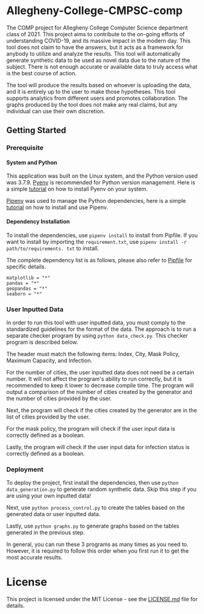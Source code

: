 # Allegheny-College-CMPSC-comp

The COMP project for Allegheny College Computer Science department class of 2021.
This project aims to contribute to the on-going efforts of understanding COVID-19,
and its massive impact in the modern day. This tool does not claim to have the answers,
but it acts as a framework for anybody to utilize and analyze the results. This tool
will automatically generate synthetic data to be used as novel data due to the nature
of the subject. There is not enough accurate or available data to truly access what
is the best course of action.

The tool will produce the results based on whoever is uploading the data, and it is entirely
up to the user to make those hypotheses. This tool supports analytics from different users
and promotes collaboration. The graphs produced by the tool does not make any real claims,
but any individual can use their own discretion.

## Getting Started

### Prerequisite

#### System and Python

This application was built on the Linux system, and the Python version used was 3.7.9.
[Pyenv](https://github.com/pyenv/pyenv) is recommended for Python version management.
Here is a simple [tutorial](https://realpython.com/intro-to-pyenv/) on how to install
Pyenv on your system.

[Pipenv](https://github.com/pypa/pipenv) was used to manage the Python dependencies,
here is a simple [tutorial](https://realpython.com/pipenv-guide/) on how to install
and use Pipenv.

#### Dependency Installation

To install the dependencies, use `pipenv install` to install from Pipfile. If you
want to install by importing the `requirement.txt`, use
`pipenv install -r path/to/requirements. txt` to install.

The complete dependency list is as follows, please also refer to [Pipfile](comp/Pipfile)
for specific details.

```
matplotlib = "*"
pandas = "*"
geopandas = "*"
seaborn = "*"
```

### User Inputted Data

In order to run this tool with user inputted data, you must comply to the standardized
guidelines for the format of the data. The approach is to run a separate checker program
by using `python data_check.py`. This checker program is described below.

The header must match the following items:
Index, City, Mask Policy, Maximum Capacity, and Infection.

For the number of cities, the user inputted data does not need be a certain number.
It will not affect the program's ability to run correctly, but it is recommended to
keep it lower to decrease compile time. The program will output a comparison of the
number of cities created by the generator and the number of cities provided by the user.

Next, the program will check if the cities created by the generator are in the list of
cities provided by the user.

For the mask policy, the program will check if the user input data is correctly defined as
a boolean.

Lastly, the program will check if the user input data for infection status is correctly defined
as a boolean.

### Deployment

To deploy the project, first install the dependencies, then use `python data_generation.py` to
generate random synthetic data. Skip this step if you are using your own inputted data!

Next, use `python process_control.py` to create the tables based on the generated data or user
inputted data.

Lastly, use `python graphs.py` to generate graphs based on the tables generated in the previous
step.

In general, you can run these 3 programs as many times as you need to. However, it is required
to follow this order when you first run it to get the most accurate results.

# License

This project is licensed under the MIT License - see the [LICENSE.md](LICENSE)
file for details.
